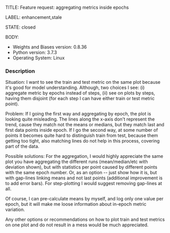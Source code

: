 TITLE:
Feature request: aggregating metrics inside epochs

LABEL:
enhancement,stale

STATE:
closed

BODY:
* Weights and Biases version: 0.8.36
* Python version: 3.7.3
* Operating System: Linux

### Description
Situation:
I want to see the train and test metric on the same plot because it's good for model understanding. Although, two choices I see: (i) aggregate metric by epochs instead of steps, (ii) see on plots by steps, having them disjoint (for each step I can have either train or test metric point).

Problem:
If I going the first way and aggregating by epoch, the plot is looking quite misleading. The lines along the x-axis don't represent the trend, cause they match not the means or medians, but they match last and first data points inside epoch. If I go the second way, at some number of points it becomes quite hard to distinguish train from test, because them getting too tight, also matching lines do not help in this process, covering part of the data.

Possible solutions:
For the aggregation, I would highly appreciate the same plot you have aggregating the different runs (mean/median/etc with deviation shown), but with statistics per point caused by different points with the same epoch number. Or, as an option -- just show how it is, but with gap-lines linking means and not last points (additional improvement is to add error bars).
For step-plotting I would suggest removing gap-lines at all.

Of course, I can pre-calculate means by myself, and log only one value per epoch, but it will make me loose information about in-epoch metric variation.

Any other options or recommendations on how to plot train and test metrics on one plot and do not result in a mess would be much appreciated.


